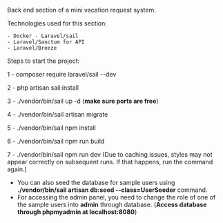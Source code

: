 Back end section of a mini vacation request system.

Technologies used for this section:

    - Docker - Laravel/sail
    - Laravel/Sanctum for API
    - Laravel/Breeze

Steps to start the project:

1 - composer require laravel/sail --dev

2 - php artisan sail:install

3 - ./vendor/bin/sail up -d  (**make sure ports are free**)

4 - ./vendor/bin/sail artisan migrate

5 - ./vendor/bin/sail npm install

6 - ./vendor/bin/sail npm run build

7 - ./vendor/bin/sail npm run dev (Due to caching issues, styles may not appear correctly on subsequent runs. If that happens, run the command again.)


- You can also seed the database for sample users using **./vendor/bin/sail artisan db:seed --class=UserSeeder** command.
- For accessing the admin panel, you need to change the role of one of the sample users into **admin** through database. (**Access database through phpmyadmin at localhost:8080**)
